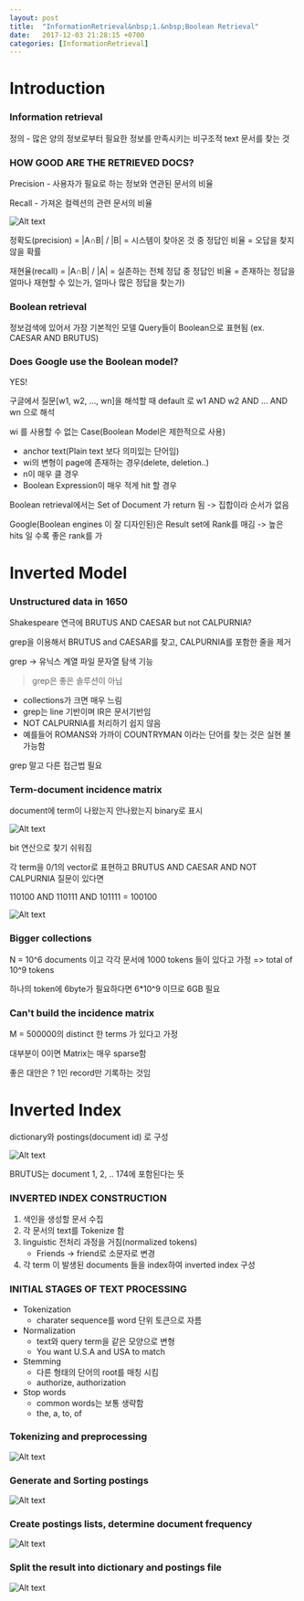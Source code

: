 ```yaml
---
layout: post
title:  "InformationRetrieval&nbsp;1.&nbsp;Boolean Retrieval"
date:   2017-12-03 21:28:15 +0700
categories: [InformationRetrieval]
---
```

# Introduction

### Information retrieval
정의 - 많은 양의 정보로부터 필요한 정보를 만족시키는 비구조적 text 문서를 찾는 것  

### HOW GOOD ARE THE RETRIEVED DOCS?
Precision - 사용자가 필요로 하는 정보와 연관된 문서의 비율

Recall - 가져온 컬렉션의 관련 문서의 비율

![Alt text](http://leesangwon0114.github.io/static/img/IR/1.1.png)

정확도(precision) = |A∩B| / |B|   = 시스템이 찾아온 것 중 정답인 비율 = 오답을 찾지 않을 확률

재현율(recall) = |A∩B| / |A|  = 실존하는 전체 정답 중 정답인 비율 = 존재하는 정답을 얼마나 재현할 수 있는가, 얼마나 많은 정답을 찾는가)

### Boolean retrieval
정보검색에 있어서 가장 기본적인 모델
Query들이 Boolean으로 표현됨 (ex. CAESAR AND BRUTUS)

### Does Google use the Boolean model?
YES!

구글에서 질문[w1, w2, ..., wn]을 해석할 때 default 로 w1 AND w2 AND ... AND wn 으로 해석

wi 를 사용할 수 없는 Case(Boolean Model은 제한적으로 사용)
  
- anchor text(Plain text 보다 의미있는 단어임)
- wi의 변형이 page에 존재하는 경우(delete, deletion..)
- n이 매우 클 경우
- Boolean Expression이 매우 적게 hit 할 경우


Boolean retrieval에서는 Set of Document 가 return 됨 -> 집합이라 순서가 없음

Google(Boolean engines 이 잘 디자인된)은 Result set에 Rank를 매김
-> 높은 hits 일 수록 좋은 rank를 가

# Inverted Model

### Unstructured data in 1650
Shakespeare 연극에 BRUTUS AND CAESAR but not CALPURNIA?

grep을 이용해서 BRUTUS and CAESAR를 찾고, CALPURNIA를 포함한 줄을 제거

grep -> 유닉스 계열 파일 문자열 탐색 기능

> grep은 좋은 솔루션이 아님

  * collections가 크면 매우 느림
  * grep는 line 기반이며 IR은 문서기반임
  * NOT CALPURNIA를 처리하기 쉽지 않음
  * 예를들어 ROMANS와 가까이 COUNTRYMAN 이라는 단어를 찾는 것은 실현 불가능함

grep 말고 다른 접근법 필요

### Term-document incidence matrix
document에 term이 나왔는지 안나왔는지 binary로 표시

![Alt text](http://leesangwon0114.github.io/static/img/IR/1.2.png)

bit 연산으로 찾기 쉬워짐

각 term을 0/1의 vector로 표현하고 BRUTUS AND CAESAR AND NOT CALPURNIA 질문이 있다면

110100 AND 110111 AND 101111 = 100100

![Alt text](http://leesangwon0114.github.io/static/img/IR/1.3.png)


### Bigger collections
N = 10^6 documents 이고 각각 문서에 1000 tokens 들이 있다고 가정
=> total of 10^9 tokens

하나의 token에 6byte가 필요하다면 6*10^9 이므로 6GB 필요


### Can't build the incidence matrix
M = 500000의 distinct 한 terms 가 있다고 가정

대부분이 0이면 Matrix는 매우 sparse함

좋은 대안은 ? 1인 record만 기록하는 것임


# Inverted Index #

dictionary와 postings(document id) 로 구성

![Alt text](http://leesangwon0114.github.io/static/img/IR/1.4.png)


BRUTUS는 document 1, 2, .. 174에 포함된다는 뜻


### INVERTED INDEX CONSTRUCTION

1. 색인을 생성할 문서 수집
2. 각 문서의 text를 Tokenize 함
3. linguistic 전처리 과정을 거침(normalized tokens)
   - Friends -> friend로 소문자로 변경
4. 각 term 이 발생된 documents 들을 index하여 inverted index 구성


### INITIAL STAGES OF TEXT PROCESSING
* Tokenization
  * charater sequence를 word 단위 토큰으로 자름
* Normalization
  * text와 query term을 같은 모양으로 변형
  * You want U.S.A and USA to match
* Stemming
  * 다른 형태의 단어의 root를 매칭 시킴
  * authorize, authorization 
* Stop words
  * common words는 보통 생략함
  * the, a, to, of


### Tokenizing and preprocessing

![Alt text](http://leesangwon0114.github.io/static/img/IR/1.5.png)

### Generate and Sorting postings

![Alt text](http://leesangwon0114.github.io/static/img/IR/1.6.png)

### Create postings lists, determine document frequency

![Alt text](http://leesangwon0114.github.io/static/img/IR/1.7.png)

### Split the result into dictionary and postings file

![Alt text](http://leesangwon0114.github.io/static/img/IR/1.7.png)

